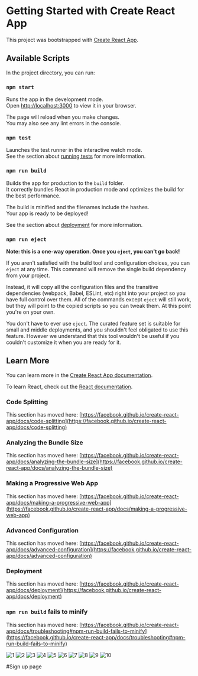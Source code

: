 # Getting Started with Create React App

This project was bootstrapped with [Create React App](https://github.com/facebook/create-react-app).

## Available Scripts

In the project directory, you can run:

### `npm start`

Runs the app in the development mode.\
Open [http://localhost:3000](http://localhost:3000) to view it in your browser.

The page will reload when you make changes.\
You may also see any lint errors in the console.

### `npm test`

Launches the test runner in the interactive watch mode.\
See the section about [running tests](https://facebook.github.io/create-react-app/docs/running-tests) for more information.

### `npm run build`

Builds the app for production to the `build` folder.\
It correctly bundles React in production mode and optimizes the build for the best performance.

The build is minified and the filenames include the hashes.\
Your app is ready to be deployed!

See the section about [deployment](https://facebook.github.io/create-react-app/docs/deployment) for more information.

### `npm run eject`

**Note: this is a one-way operation. Once you `eject`, you can't go back!**

If you aren't satisfied with the build tool and configuration choices, you can `eject` at any time. This command will remove the single build dependency from your project.

Instead, it will copy all the configuration files and the transitive dependencies (webpack, Babel, ESLint, etc) right into your project so you have full control over them. All of the commands except `eject` will still work, but they will point to the copied scripts so you can tweak them. At this point you're on your own.

You don't have to ever use `eject`. The curated feature set is suitable for small and middle deployments, and you shouldn't feel obligated to use this feature. However we understand that this tool wouldn't be useful if you couldn't customize it when you are ready for it.

## Learn More

You can learn more in the [Create React App documentation](https://facebook.github.io/create-react-app/docs/getting-started).

To learn React, check out the [React documentation](https://reactjs.org/).

### Code Splitting

This section has moved here: [https://facebook.github.io/create-react-app/docs/code-splitting](https://facebook.github.io/create-react-app/docs/code-splitting)

### Analyzing the Bundle Size

This section has moved here: [https://facebook.github.io/create-react-app/docs/analyzing-the-bundle-size](https://facebook.github.io/create-react-app/docs/analyzing-the-bundle-size)

### Making a Progressive Web App

This section has moved here: [https://facebook.github.io/create-react-app/docs/making-a-progressive-web-app](https://facebook.github.io/create-react-app/docs/making-a-progressive-web-app)

### Advanced Configuration

This section has moved here: [https://facebook.github.io/create-react-app/docs/advanced-configuration](https://facebook.github.io/create-react-app/docs/advanced-configuration)

### Deployment

This section has moved here: [https://facebook.github.io/create-react-app/docs/deployment](https://facebook.github.io/create-react-app/docs/deployment)

### `npm run build` fails to minify

This section has moved here: [https://facebook.github.io/create-react-app/docs/troubleshooting#npm-run-build-fails-to-minify](https://facebook.github.io/create-react-app/docs/troubleshooting#npm-run-build-fails-to-minify)





![1](https://user-images.githubusercontent.com/101462022/210752877-dcd30cda-2896-4e76-901c-b0e2ceda291c.png)
![2](https://user-images.githubusercontent.com/101462022/210752892-bfd20800-882a-4a00-8c38-675b3a945d50.png)
![3](https://user-images.githubusercontent.com/101462022/210752917-dc71233a-2443-4c58-94f5-385c7ec9edbc.png)
![4](https://user-images.githubusercontent.com/101462022/210752930-5565a7fe-bf73-4832-a392-61d8914a1b0c.png)
![5](https://user-images.githubusercontent.com/101462022/210752943-1b524b48-c40d-435c-a8c0-f511cdb3744d.png)
![6](https://user-images.githubusercontent.com/101462022/210752950-d091b2e9-def1-4a12-ba75-5fe69ea01915.png)
![7](https://user-images.githubusercontent.com/101462022/210752960-f85be7a1-4c42-4fe3-b60f-4c97660233f7.png)
![8](https://user-images.githubusercontent.com/101462022/210752964-9e05bd6d-881d-4e62-9046-3dcc8de67afc.png)
![9](https://user-images.githubusercontent.com/101462022/210752981-99f22430-2368-4f6d-8550-b38ea3ba471a.png)
![10](https://user-images.githubusercontent.com/101462022/210752991-1b053629-2284-449c-8a4a-5b2d0cedeebc.png)

#Sign up page


